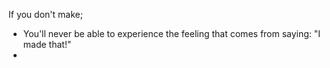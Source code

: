 
If you don't make;

- You'll never be able to experience the feeling that comes from saying: "I made that!"
- 